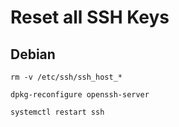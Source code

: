 # Reset all SSH Keys

## Debian 
```
rm -v /etc/ssh/ssh_host_*
```
```
dpkg-reconfigure openssh-server
```
```
systemctl restart ssh
```
